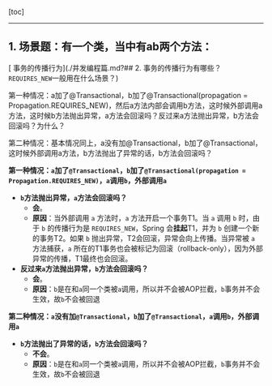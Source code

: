 [toc]

---

## 1. 场景题：有一个类，当中有ab两个方法：

[ 事务的传播行为](./并发编程篇.md?## 2. 事务的传播行为有哪些？`REQUIRES_NEW`一般用在什么场景？)

第一种情况：a加了@Transactional，b加了@Transactional(propagation = Propagation.REQUIRES_NEW)，然后a方法内部会调用b方法，这时候外部调用a方法，这时候b方法抛出异常，a方法会回滚吗？反过来a方法抛出异常，b方法会回滚吗？为什么？

第二种情况：基本情况同上，a没有加@Transactional，b加了@Transactional，这时候外部调用a方法，b方法抛出了异常的话，b方法会回滚吗？



**第一种情况：`a`加了`@Transactional`，`b`加了`@Transactional(propagation = Propagation.REQUIRES_NEW)`，`a`调用`b`，外部调用`a`**

- **`b`方法抛出异常，`a`方法会回滚吗？**
  - **会**。
  - **原因**：当外部调用 `a` 方法时，`a` 方法开启一个事务T1。当 `a` 调用 `b` 时，由于 `b` 的传播行为是 `REQUIRES_NEW`，Spring 会**挂起**T1，并为 `b` 创建一个新的事务T2。如果 `b` 抛出异常，T2会回滚，异常会向上传播。当异常被 `a` 方法捕获，`a` 所在的T1事务也会被标记为回滚（rollback-only），因为外部异常的传播，T1最终也会回滚。
- **反过来`a`方法抛出异常，`b`方法会回滚吗？**
  - **会**。
  - **原因**：`b`是在和`a`同一个类被`a`调用，所以并不会被AOP拦截，`b`事务并不会生效，故`b`不会被回退

**第二种情况：`a`没有加`@Transactional`，`b`加了`@Transactional`，`a`调用`b`，外部调用`a`**

- **`b`方法抛出了异常的话，`b`方法会回滚吗？**
  - **不会**。
  - **原因**：`b`是在和`a`同一个类被`a`调用，所以并不会被AOP拦截，`b`事务并不会生效，故`b`不会被回退